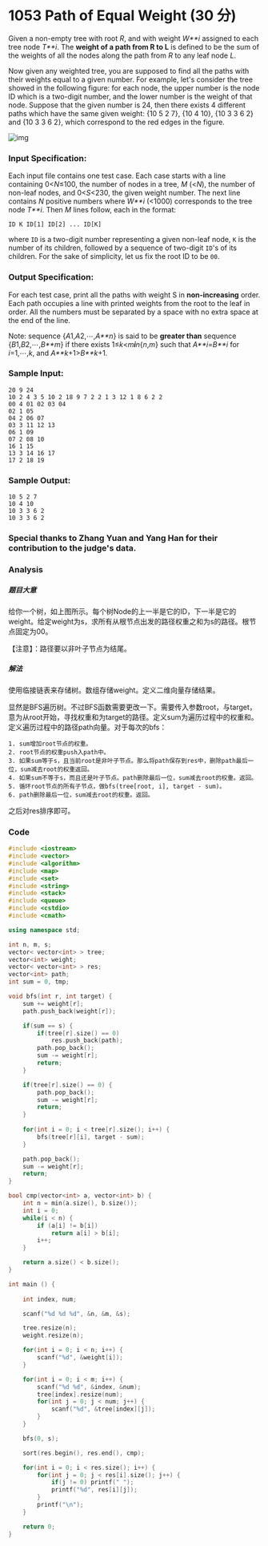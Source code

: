 # 1053 Path of Equal Weight **(30** 分)

Given a non-empty tree with root *R*, and with weight *W**i* assigned to each tree node *T**i*. The **weight of a path from R to L** is defined to be the sum of the weights of all the nodes along the path from *R* to any leaf node *L*.

Now given any weighted tree, you are supposed to find all the paths with their weights equal to a given number. For example, let's consider the tree showed in the following figure: for each node, the upper number is the node ID which is a two-digit number, and the lower number is the weight of that node. Suppose that the given number is 24, then there exists 4 different paths which have the same given weight: {10 5 2 7}, {10 4 10}, {10 3 3 6 2} and {10 3 3 6 2}, which correspond to the red edges in the figure.

![img](http://upy.iimt.me/2019/08/14/upload_c86909e08525b63f009f030e6f460646.jpg!/watermark/text/aWltdC5tZQ==/font/helvetica/align/southeast//color/ffffff/opacity/80/size/28/border/33333333)

### Input Specification:

Each input file contains one test case. Each case starts with a line containing 0<*N*≤100, the number of nodes in a tree, *M* (<*N*), the number of non-leaf nodes, and 0<*S*<230, the given weight number. The next line contains *N* positive numbers where *W**i* (<1000) corresponds to the tree node *T**i*. Then *M* lines follow, each in the format:

```
ID K ID[1] ID[2] ... ID[K]
```

where `ID` is a two-digit number representing a given non-leaf node, `K` is the number of its children, followed by a sequence of two-digit `ID`'s of its children. For the sake of simplicity, let us fix the root ID to be `00`.

### Output Specification:

For each test case, print all the paths with weight S in **non-increasing** order. Each path occupies a line with printed weights from the root to the leaf in order. All the numbers must be separated by a space with no extra space at the end of the line.

Note: sequence {*A*1,*A*2,⋯,*A**n*} is said to be **greater than** sequence {*B*1,*B*2,⋯,*B**m*} if there exists 1≤*k*<*m**i**n*{*n*,*m*} such that *A**i*=*B**i* for *i*=1,⋯,*k*, and *A**k*+1>*B**k*+1.

### Sample Input:

```in
20 9 24
10 2 4 3 5 10 2 18 9 7 2 2 1 3 12 1 8 6 2 2
00 4 01 02 03 04
02 1 05
04 2 06 07
03 3 11 12 13
06 1 09
07 2 08 10
16 1 15
13 3 14 16 17
17 2 18 19
```

### Sample Output:

```out
10 5 2 7
10 4 10
10 3 3 6 2
10 3 3 6 2
```

### Special thanks to Zhang Yuan and Yang Han for their contribution to the judge's data.

### Analysis

##### 题目大意

给你一个树，如上图所示。每个树Node的上一半是它的ID，下一半是它的weight。给定weight为s，求所有从根节点出发的路径权重之和为s的路径。根节点固定为00。

【注意】：路径要以非叶子节点为结尾。

##### 解法

使用临接链表来存储树。数组存储weight。定义二维向量存储结果。

显然是BFS遍历树。不过BFS函数需要更改一下。需要传入参数root，与target，意为从root开始，寻找权重和为target的路径。定义sum为遍历过程中的权重和。定义遍历过程中的路径path向量。对于每次的bfs：

	1. sum增加root节点的权重。
 	2. root节点的权重push入path中。
 	3. 如果sum等于s，且当前root是非叶子节点。那么将path保存到res中，删除path最后一位，sum减去root的权重返回。
 	4. 如果sum不等于s，而且还是叶子节点。path删除最后一位，sum减去root的权重。返回。
 	5. 循环root节点的所有子节点，做bfs(tree[root, i], target - sum)。
 	6. path删除最后一位，sum减去root的权重。返回。



之后对res排序即可。



### Code

```c++
#include <iostream>
#include <vector>
#include <algorithm>
#include <map>
#include <set>
#include <string>
#include <stack>
#include <queue>
#include <cstdio>
#include <cmath>

using namespace std;

int n, m, s;
vector< vector<int> > tree;
vector<int> weight;
vector< vector<int> > res;
vector<int> path;
int sum = 0, tmp;

void bfs(int r, int target) {
	sum += weight[r];
	path.push_back(weight[r]);

	if(sum == s) {
		if(tree[r].size() == 0)
			res.push_back(path);
		path.pop_back();
		sum -= weight[r];
		return;
	}

	if(tree[r].size() == 0) {
		path.pop_back();
		sum -= weight[r];
		return;
	}
	
	for(int i = 0; i < tree[r].size(); i++) {
		bfs(tree[r][i], target - sum);
	}

	path.pop_back();
	sum -= weight[r];
	return;
}

bool cmp(vector<int> a, vector<int> b) {
	int n = min(a.size(), b.size());
	int i = 0;
	while(i < n) {
		if (a[i] != b[i])
			return a[i] > b[i];
		i++;
	}

	return a.size() < b.size();
}

int main () {
	
	int index, num;

	scanf("%d %d %d", &n, &m, &s);

	tree.resize(n);
	weight.resize(n);

	for(int i = 0; i < n; i++) {
		scanf("%d", &weight[i]);
	}

	for(int i = 0; i < m; i++) {
		scanf("%d %d", &index, &num);
		tree[index].resize(num);
		for(int j = 0; j < num; j++) {
			scanf("%d", &tree[index][j]);
		}
	}

	bfs(0, s);

	sort(res.begin(), res.end(), cmp);

	for(int i = 0; i < res.size(); i++) {
		for(int j = 0; j < res[i].size(); j++) {
			if(j != 0) printf(" ");
			printf("%d", res[i][j]);
		}
		printf("\n");
	}

	return 0;
}
```

